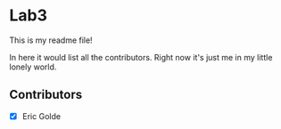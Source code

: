 # Lab3
This is my readme file!

In here it would list all the contributors. Right now it's just me in my little lonely world.

## Contributors
- [x] Eric Golde


